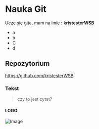 # Nauka Git
Ucze sie gita, mam na imie : **kristesterWSB**

- a
- b
- C
- d
## Repozytorium
 https://github.com/kristesterWSB
 ### Tekst
 > czy to jest cytat?
 #### LOGO
 ![Image](https://www.bing.com/images/search?view=detailV2&ccid=xh0q4ty9&id=8FD58961FCB22B69886B90B80EA8A1BA8D80F7E8&thid=OIP.xh0q4ty9fbBhvzVMiQzHaAHaJU&mediaurl=http%3a%2f%2fwww.eubcboxing.org%2fwp-content%2fuploads%2f2013%2f06%2fWSB_logo.jpg&exph=1039&expw=826&q=wsb+logo&simid=608037665772210890&ck=98F03E909F98F7F0B74D6677EDE38F16&selectedIndex=3&FORM=IRPRST)
